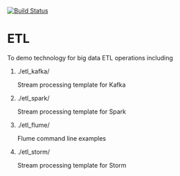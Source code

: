 


[![Build Status](https://travis-ci.org/hongyusu/bigdata_etl.svg?branch=master)](https://travis-ci.org/hongyusu/bigdata_etl)



# ETL

To demo technology for big data ETL operations including


1. ./etl_kafka/

   Stream processing template for Kafka 

1. ./etl_spark/

   Stream processing template for Spark

1. ./etl_flume/

   Flume command line examples

1. ./etl_storm/

   Stream processing template for Storm
